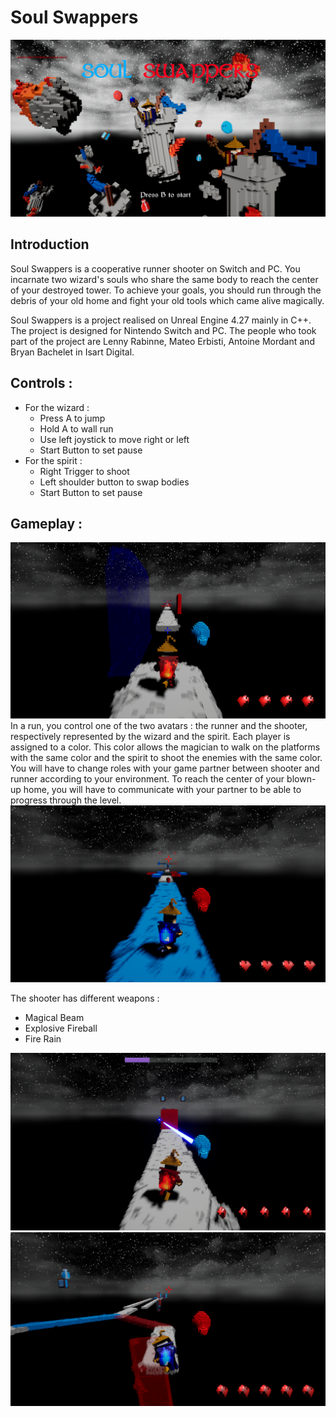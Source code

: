 <h1> Soul Swappers </h1>
<img src = "Images/MainMenu.png">
<h2><b>Introduction </b></h2>
Soul Swappers is a cooperative runner shooter on Switch and PC. You incarnate two wizard's souls who share the same body to reach the center of your destroyed tower. To achieve your goals, you should run through the debris of your old home and fight your old tools which came alive magically.

Soul Swappers is a project realised on Unreal Engine 4.27 mainly in C++. The project is designed for Nintendo Switch and PC. The people who took part of the project are Lenny Rabinne, Mateo Erbisti, Antoine Mordant and Bryan Bachelet in Isart Digital.

<h2><b> Controls :</b></h2>
<ul>
<li> For the wizard :
    <ul> 
    <li> Press A to jump
    <li> Hold A to wall run
    <li> Use left joystick to move right or left
    <li> Start Button to set pause
    </ul>
<li> For the spirit :
    <ul>
        <li> Right Trigger to shoot
        <li> Left shoulder button to swap bodies
        <li> Start Button to set pause
    </ul>
</ul>


<h2><b> Gameplay :</b> </h2>
<img src = "Images/ScreenPlay1.png">
In a run, you control one of the two avatars : the runner and the shooter, respectively represented by the wizard and the spirit. Each player is assigned to a color. This color allows the magician to walk on the platforms with the same color and the spirit to shoot the enemies with the same color. You will have to change roles with your game partner between shooter and runner according to your environment. To reach the center of your blown-up home, you will have to communicate with your partner to be able to progress through the level.
<img src = "Images/BluePlayerScreen.png">

The shooter has different weapons : 
<ul>
<li> Magical Beam
<li> Explosive Fireball
<li> Fire Rain
</ul>

<img src = "Images/laserBlue.png">
<img src = "Images/SwapScreen.png">

